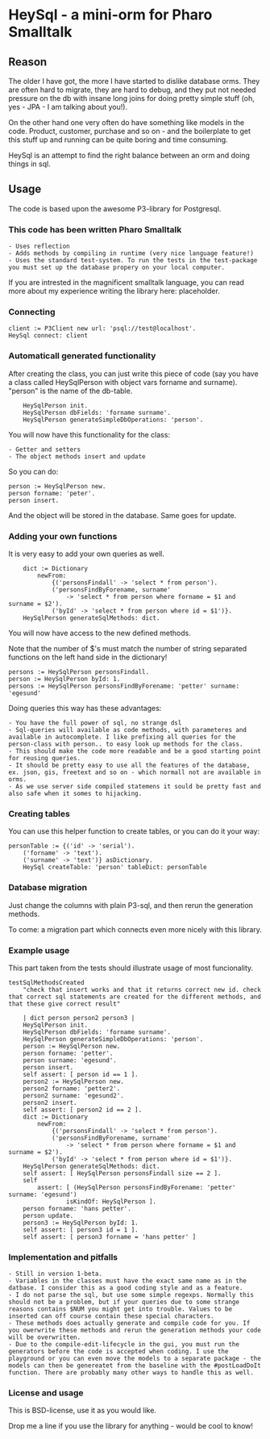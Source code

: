 # HeySql - a mini-orm for Pharo Smalltalk

## Reason

The older I have got, the more I have started to dislike database orms. They are often hard to migrate, they are hard to debug, and they put not needed pressure on the db with insane long joins for doing pretty simple stuff (oh, yes - JPA - I am talking about you!).

On the other hand one very often do have something like models in the code. Product, customer, purchase and so on - and the boilerplate to get this stuff up and running can be quite boring and time consuming.

HeySql is an attempt to find the right balance between an orm and doing things in sql.


## Usage

The code is based upon the awesome P3-library for Postgresql.

### This code has been written Pharo Smalltalk

	- Uses reflection
	- Adds methods by compiling in runtime (very nice language feature!)
	- Uses the standard test-system. To run the tests in the test-package you must set up the database propery on your local computer.

If you are intrested in the magnificent smalltalk language, you can read more about my experience writing the library here: placeholder.

### Connecting

```smalltalk
client := P3Client new url: 'psql://test@localhost'.
HeySql connect: client
```

### Automaticall generated functionality

After creating the class, you can just write this piece of code (say you have a class called HeySqlPerson with object vars forname and surname). "person" is the name of the db-table.

```smalltalk
	HeySqlPerson init.
	HeySqlPerson dbFields: 'forname surname'.
	HeySqlPerson generateSimpleDbOperations: 'person'.
```

You will now have this functionality for the class:

	- Getter and setters
	- The object methods insert and update

So you can do:

``` smalltalk
person := HeySqlPerson new.
person forname: 'peter'.
person insert.
```

And the object will be stored in the database. Same goes for update.

### Adding your own functions

It is very easy to add your own queries as well.

```smalltalk
	dict := Dictionary
		newFrom:
			{('personsFindall' -> 'select * from person').
			('personsFindByForename, surname'
				-> 'select * from person where forname = $1 and surname = $2').
			('byId' -> 'select * from person where id = $1')}.
	HeySqlPerson generateSqlMethods: dict.
```

You will now have access to the new defined methods.

Note that the number of $'s must match the number of string separated functions on the left hand side in the dictionary!

```smalltalk
persons := HeySqlPerson personsFindall.
person := HeySqlPerson byId: 1.
persons := HeySqlPerson personsFindByForename: 'petter' surname: 'egesund'
```

Doing queries this way has these advantages:

	- You have the full power of sql, no strange dsl
	- Sql-queries will available as code methods, with parameteres and available in autocomplete. I like prefixing all queries for the person-class with person.. to easy look up methods for the class.
	- This should make the code more readable and be a good starting point for reusing queries.
	- It should be pretty easy to use all the features of the database, ex. json, gis, freetext and so on - which normall not are available in orms.
	- As we use server side compiled statemens it sould be pretty fast and also safe when it somes to hijacking.

### Creating tables

You can use this helper function to create tables, or you can do it your way:

```smalltalk
personTable := {('id' -> 'serial').
	('forname' -> 'text').
	('surname' -> 'text')} asDictionary.
	HeySql createTable: 'person' tableDict: personTable
```

### Database migration

Just change the columns with plain P3-sql, and then rerun the generation methods.

To come: a migration part which connects even more nicely with this library.

### Example usage

This part taken from the tests should illustrate usage of most funcionality.

```smalltalk
testSqlMethodsCreated
	"check that insert works and that it returns correct new id. check that correct sql statements are created for the different methods, and that these give correct result"

	| dict person person2 person3 |
	HeySqlPerson init.
	HeySqlPerson dbFields: 'forname surname'.
	HeySqlPerson generateSimpleDbOperations: 'person'.
	person := HeySqlPerson new.
	person forname: 'petter'.
	person surname: 'egesund'.
	person insert.
	self assert: [ person id == 1 ].
	person2 := HeySqlPerson new.
	person2 forname: 'petter2'.
	person2 surname: 'egesund2'.
	person2 insert.
	self assert: [ person2 id == 2 ].
	dict := Dictionary
		newFrom:
			{('personsFindall' -> 'select * from person').
			('personsFindByForename, surname'
				-> 'select * from person where forname = $1 and surname = $2').
			('byId' -> 'select * from person where id = $1')}.
	HeySqlPerson generateSqlMethods: dict.
	self assert: [ HeySqlPerson personsFindall size == 2 ].
	self
		assert: [ (HeySqlPerson personsFindByForename: 'petter' surname: 'egesund')
				isKindOf: HeySqlPerson ].
	person forname: 'hans petter'.
	person update.
	person3 := HeySqlPerson byId: 1.
	self assert: [ person3 id = 1 ].
	self assert: [ person3 forname = 'hans petter' ]
```


### Implementation and pitfalls

	- Still in version 1-beta.
	- Variables in the classes must have the exact same name as in the datbase. I consider this as a good coding style and as a feature.
	- I do not parse the sql, but use some simple regexps. Normally this should not be a problem, but if your queries due to some strange reasons contains $NUM you might get into trouble. Values to be inserted can off course contain these special characters.
	- These methods does actually generate and compile code for you. If you owerwrite these methods and rerun the generation methods your code will be overwritten.
	- Due to the compile-edit-lifecycle in the gui, you must run the generators before the code is accepted when coding. I use the playground or you can even move the models to a separate package - the models can then be genereatet from the baseline with the #postLoadDoIt function. There are probably many other ways to handle this as well.

### License and usage

This is BSD-license, use it as you would like.

Drop me a line if you use the library for anything - would be cool to know!
